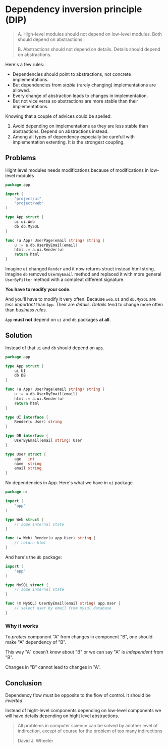 # Dependency inversion principle (DIP)

> A. High-level modules should not depend on low-level modules. Both should depend on abstractions.
>
> B. Abstractions should not depend on details. Details should depend on abstractions.

Here's a few rules:

- Dependencies should point to abstractions, not concrete implementations.
- But dependencies from _stable_ (rarely changing) implementations are allowed.
- Every change of abstraction leads to changes in implementation.
- But not vice versa so abstractions are more stable than their implementations.

Knowing that a couple of advices could be spelled:

1. Avoid depending on implementations as they are less stable than abstractions. Depend on abstractions instead.
2. Among all types of dependency especially be carefull with implementation extenting. It is the strongest coupling.

## Problems

Hight level modules needs modifications because of modifications in low-level modules

```go
package app

import (
    "project/ui"
    "project/web"
)

type App struct {
    ui ui.Web
    db db.MySQL
}

func (a App) UserPage(email string) string {
    u := a.db.UserByEmail(email)
    html := a.ui.Render(u)
    return html
}
```

Imagine `ui` changed `Render` and it now returns struct instead html string.
Imagine `db` removed `UserByEmail` method and replaced it with more general `UserByFilter` method with a compleat different signature.

**You have to modify your code.**

And you'll have to modify it very often. Because `web.UI` and `db.MySQL` are _less important_ than `App`. Their are _details_. _Details_ tend to change more often than _business rules_.

`App` **must not** depend on `ui` and `db` packages **at all**.

## Solution

Instead of that `ui` and `db` should depend on `app`.

```go
package app

type App struct {
    ui UI
    db DB
}

func (a App) UserPage(email string) string {
    u := a.db.UserByEmail(email)
    html := a.ui.Render(u)
    return html
}

type UI interface {
    Render(u User) string
}

type DB interface {
    UserByEmail(email string) User
}

type User struct {
    age   int
    name  string
    email string
}
```

No dependencies in App. Here's what we have in `ui` package

```go
package ui

import (
    "app"
)

type Web struct {
    // some internal state
}

func (w Web) Render(u app.User) string {
    // return html
}
```

And here's the `db` package:

```go
import (
    "app"
)

type MySQL struct {
    // some internal state
}

func (m MySQL) UserByEmail(email string) app.User {
    // select user by email from mysql database
}
```

### Why it works

To _protect_ component "A" from changes in component "B", one should make "A" dependency of "B".

This way "A" doesn't know about "B" or we can say "A" is _independent_ from "B".

Changes in "B" cannot lead to changes in "A".

## Conclusion

Dependency flow must be opposite to the flow of control. It should be *inverted*.

Instead of hight-level components depending on low-level components we will have details depending on hight level abstractions.

> All problems in computer science can be solved by another level of indirection, except of course for the problem of too many indirections
>
> David J. Wheeler
